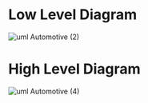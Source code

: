 # Low Level Diagram
![uml Automotive (2)](https://user-images.githubusercontent.com/98815258/166183537-f09330b1-1330-48b6-b599-78c51edd5e47.jpeg)

# High Level Diagram
![uml Automotive (4)](https://user-images.githubusercontent.com/98815258/166183913-129486a6-3726-4893-ad2c-3c8dcb4b2f4c.jpeg)
